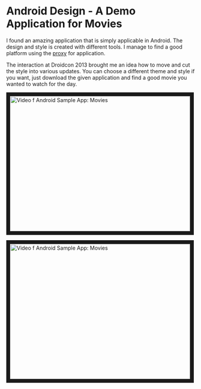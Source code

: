 Android Design - A Demo Application for Movies
===================
I found an amazing application that is simply applicable in Android. The design and style is created with different tools. I manage to find a good platform using the [proxy](https://avoidcensorship.com/) for application. 

The interaction at Droidcon 2013 brought me an idea how to move and cut the style into various updates. You can choose a different theme and style if you want, just download the given application and find a good movie you wanted to watch for the day.


<a href="http://www.youtube.com/watch?feature=player_embedded&v=nchbp6pr2tg" target="_blank"><img src="http://img.youtube.com/vi/nchbp6pr2tg/0.jpg" alt="Video f Android Sample App: Movies" width="480" height="360" border="10" /></a>

<img src="https://camo.githubusercontent.com/cb1a7ead648dd745e5b3e4a2600f24a8dc37bbe7/687474703a2f2f616e64726f636f64652e65732f77702d636f6e74656e742f75706c6f6164732f323031352f30332f66616d696c79322e706e67" alt="Video f Android Sample App: Movies" width="480" height="360" border="10" /></a>
